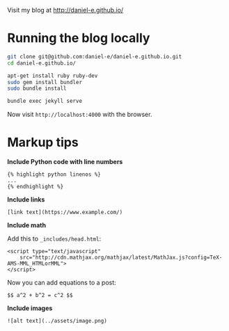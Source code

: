 Visit my blog at http://daniel-e.github.io/

# Running the blog locally

```bash
git clone git@github.com:daniel-e/daniel-e.github.io.git
cd daniel-e.github.io/

apt-get install ruby ruby-dev
sudo gem install bundler
sudo bundle install

bundle exec jekyll serve
```

Now visit `http://localhost:4000` with the browser.

# Markup tips

**Include Python code with line numbers**

    {% highlight python linenos %}
    ...
    {% endhighlight %}

**Include links**

    [link text](https://www.example.com/)

**Include math**

Add this to `_includes/head.html`:

    <script type="text/javascript"
        src="http://cdn.mathjax.org/mathjax/latest/MathJax.js?config=TeX-AMS-MML_HTMLorMML">
    </script>

Now you can add equations to a post:

    $$ a^2 + b^2 = c^2 $$

**Include images**

    ![alt text](../assets/image.png)

